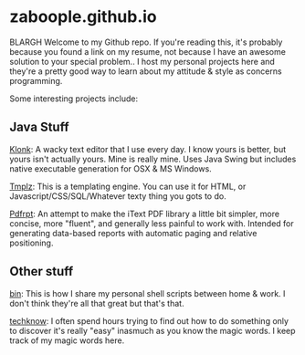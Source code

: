 # zaboople.github.io
BLARGH
Welcome to my Github repo. If you're reading this, it's probably because you found a link on my resume, not because I have an awesome solution to your special problem.. I host my personal projects here and they're a pretty good way to learn about my attitude & style as concerns programming.

Some interesting projects include:

## Java Stuff
[Klonk](https://github.com/zaboople/klonk): A wacky text editor that I use every day. I know yours is better, but yours isn't actually yours. Mine is really mine. Uses Java Swing but includes native executable generation for OSX & MS Windows.

[Tmplz](https://github.com/zaboople/tmplz): This is a templating engine. You can use it for HTML, or Javascript/CSS/SQL/Whatever texty thing you gots to do.

[Pdfrpt](https://github.com/zaboople/pdfrpt): An attempt to make the iText PDF library a little bit simpler, more concise, more "fluent", and generally less painful to work with. Intended for generating data-based reports with automatic paging and relative positioning.

## Other stuff
[bin](https://github.com/zaboople/bin): This is how I share my personal shell scripts between home & work. I don't think they're all that great but that's that.

[techknow](https://github.com/zaboople/techknow): I often spend hours trying to find out how to do something only to discover it's really "easy" inasmuch as you know the magic words. I keep track of my magic words here.


